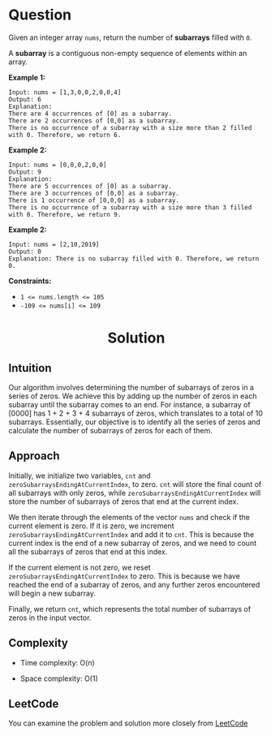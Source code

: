 # Question
Given an integer array `nums`, return the number of **subarrays** filled with `0`.

A **subarray** is a contiguous non-empty sequence of elements within an array.

**Example 1:**<br/>
```
Input: nums = [1,3,0,0,2,0,0,4]
Output: 6
Explanation: 
There are 4 occurrences of [0] as a subarray.
There are 2 occurrences of [0,0] as a subarray.
There is no occurrence of a subarray with a size more than 2 filled with 0. Therefore, we return 6.
```
**Example 2:**<br/>
```
Input: nums = [0,0,0,2,0,0]
Output: 9
Explanation:
There are 5 occurrences of [0] as a subarray.
There are 3 occurrences of [0,0] as a subarray.
There is 1 occurrence of [0,0,0] as a subarray.
There is no occurrence of a subarray with a size more than 3 filled with 0. Therefore, we return 9.
```

**Example 2:**<br/>
```
Input: nums = [2,10,2019]
Output: 0
Explanation: There is no subarray filled with 0. Therefore, we return 0.
```

**Constraints:**

- `1 <= nums.length <= 105`
- `-109 <= nums[i] <= 109`

<h1 align="center">Solution</h1>

## Intuition
Our algorithm involves determining the number of subarrays of zeros in a series of zeros. We achieve this by adding up the number of zeros in each subarray until the subarray comes to an end. For instance, a subarray of [0000] has 1 + 2 + 3 + 4 subarrays of zeros, which translates to a total of 10 subarrays. Essentially, our objective is to identify all the series of zeros and calculate the number of subarrays of zeros for each of them.

## Approach
Initially, we initialize two variables, `cnt` and `zeroSubarraysEndingAtCurrentIndex`, to zero. `cnt` will store the final count of all subarrays with only zeros, while `zeroSubarraysEndingAtCurrentIndex` will store the number of subarrays of zeros that end at the current index.

We then iterate through the elements of the vector `nums` and check if the current element is zero. If it is zero, we increment `zeroSubarraysEndingAtCurrentIndex` and add it to `cnt`. This is because the current index is the end of a new subarray of zeros, and we need to count all the subarrays of zeros that end at this index.

If the current element is not zero, we reset `zeroSubarraysEndingAtCurrentIndex` to zero. This is because we have reached the end of a subarray of zeros, and any further zeros encountered will begin a new subarray.

Finally, we return `cnt`, which represents the total number of subarrays of zeros in the input vector.

## Complexity
- Time complexity:  O(n)

- Space complexity: O(1)

## LeetCode
You can examine the problem and solution more closely from [LeetCode](https://leetcode.com/problems/number-of-zero-filled-subarrays/solutions/3326537/easy-solution-with-explanation-in-cpp/)